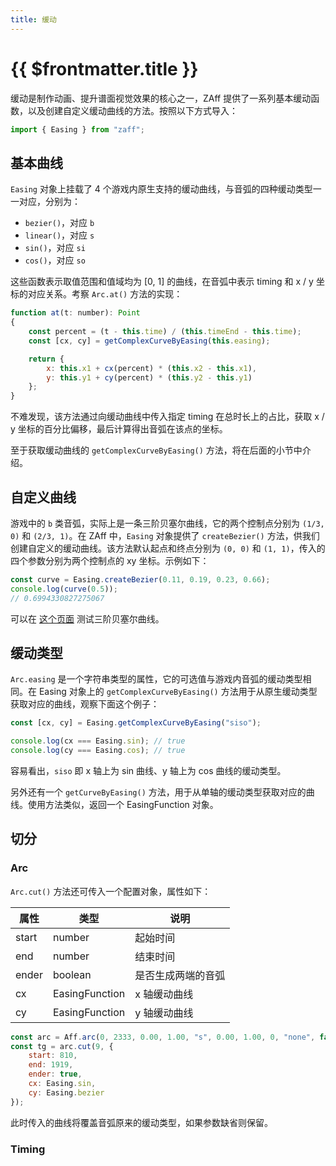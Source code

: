 ```yaml
---
title: 缓动
---
```


# {{ $frontmatter.title }}

缓动是制作动画、提升谱面视觉效果的核心之一，ZAff 提供了一系列基本缓动函数，以及创建自定义缓动曲线的方法。按照以下方式导入：

```javascript
import { Easing } from "zaff";
```

## 基本曲线

`Easing` 对象上挂载了 4 个游戏内原生支持的缓动曲线，与音弧的四种缓动类型一一对应，分别为：

* `bezier()`，对应 `b`
* `linear()`，对应 `s`
* `sin()`，对应 `si`
* `cos()`，对应 `so`

这些函数表示取值范围和值域均为 [0, 1] 的曲线，在音弧中表示 timing 和 x / y 坐标的对应关系。考察 `Arc.at()` 方法的实现：

```javascript
function at(t: number): Point
{
    const percent = (t - this.time) / (this.timeEnd - this.time);
    const [cx, cy] = getComplexCurveByEasing(this.easing);

    return {
        x: this.x1 + cx(percent) * (this.x2 - this.x1),
        y: this.y1 + cy(percent) * (this.y2 - this.y1)
    };
}
```

不难发现，该方法通过向缓动曲线中传入指定 timing 在总时长上的占比，获取 x / y 坐标的百分比偏移，最后计算得出音弧在该点的坐标。

至于获取缓动曲线的 `getComplexCurveByEasing()` 方法，将在后面的小节中介绍。

## 自定义曲线

游戏中的 `b` 类音弧，实际上是一条三阶贝塞尔曲线，它的两个控制点分别为 `(1/3, 0)` 和 `(2/3, 1)`。在 ZAff 中，`Easing` 对象提供了 `createBezier()` 方法，供我们创建自定义的缓动曲线。该方法默认起点和终点分别为 `(0, 0)` 和 `(1, 1)`，传入的四个参数分别为两个控制点的 xy 坐标。示例如下：

```javascript
const curve = Easing.createBezier(0.11, 0.19, 0.23, 0.66);
console.log(curve(0.5));
// 0.6994330827275067
```

可以在 [这个页面](https://cubic-bezier.com/) 测试三阶贝塞尔曲线。

## 缓动类型

`Arc.easing` 是一个字符串类型的属性，它的可选值与游戏内音弧的缓动类型相同。在 Easing 对象上的 `getComplexCurveByEasing()` 方法用于从原生缓动类型获取对应的曲线，观察下面这个例子：

```javascript
const [cx, cy] = Easing.getComplexCurveByEasing("siso");

console.log(cx === Easing.sin); // true
console.log(cy === Easing.cos); // true
```

容易看出，`siso` 即 x 轴上为 sin 曲线、y 轴上为 cos 曲线的缓动类型。

另外还有一个 `getCurveByEasing()` 方法，用于从单轴的缓动类型获取对应的曲线。使用方法类似，返回一个 EasingFunction 对象。

## 切分

### Arc

`Arc.cut()` 方法还可传入一个配置对象，属性如下：

| 属性  | 类型           | 说明               |
| ----- | -------------- | ------------------ |
| start | number         | 起始时间           |
| end   | number         | 结束时间           |
| ender | boolean        | 是否生成两端的音弧 |
| cx    | EasingFunction | x 轴缓动曲线       |
| cy    | EasingFunction | y 轴缓动曲线       |

```javascript
const arc = Aff.arc(0, 2333, 0.00, 1.00, "s", 0.00, 1.00, 0, "none", false);
const tg = arc.cut(9, {
    start: 810,
    end: 1919,
    ender: true,
    cx: Easing.sin,
    cy: Easing.bezier
});
```

此时传入的曲线将覆盖音弧原来的缓动类型，如果参数缺省则保留。

### Timing
